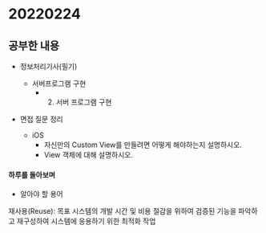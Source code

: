 # 20220224

## 공부한 내용
+ 정보처리기사(필기)
    * 서버프로그램 구현
      + 2. 서버 프로그램 구현
    
+ 면접 질문 정리
  - iOS
    * 자신만의 Custom View를 만들려면 어떻게 해야하는지 설명하시오.
    * View 객체에 대해 설명하시오.

#### 하루를 돌아보며
* 알아야 할 용어

재사용(Reuse): 목표 시스템의 개발 시간 및 비용 절감을 위하여 검증된 기능을 파악하고 재구성하여 시스템에 응용하기 위한 최적화 작업
